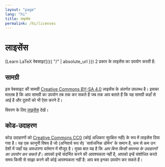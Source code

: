 ```yaml
---
layout: "page"
lang: "hi"
title: लाइसेंस
permalink: /hi/licenses
---
```


# लाइसेंस

[Learn LaTeX वेबसाइट]({{ "/" | absolute_url }}) 2 प्रकार के लाइसेंस का उपयोग करती है:

## सामग्री

इस वेबसाइट की सामग्री
[Creative Commons BY-SA 4.0](https://creativecommons.org/licenses/by-sa/4.0/)
लाइसेंस के अंतर्गत उपलब्ध है। इसका मतलब है कि आप सामग्री का उपयोग तब तक कर सकते हैं जब तक आप बताते हैं कि यह सामग्री कहाँ से आई है
और दूसरों को भी ऐसा करने दें।

विवरण के लिए [लाइसेंस](../LICENSE) देखें।


## कोड-उदाहरण

कोड उदाहरणों को [Creative Commons CC0](https://creativecommons.org/share-your-work/public-domain/cc0/) (कोई अधिकार सुरक्षित नहीं) के रूप में लाइसेंस दिया गया है। यह एक कानूनी विषय है जो (अनिवार्य रूप से) `सार्वजनिक डोमेन' के समान है, कम से कम उन देशों में जहाँ यह अवधारणा वर्तमान में मौजूद है। मुख्य बात यह है कि _आप बिना किसी समस्या के उदाहरणों का उपयोग कर सकते हैं_। आपको इन्हें संदर्भित करने की आवश्यकता नहीं है, आपको इन्हें संशोधित करते समय किसी से साझा करने की कोई आवश्यकता नहीं है: आप बस इनका उपयोग कर सकते हैं।